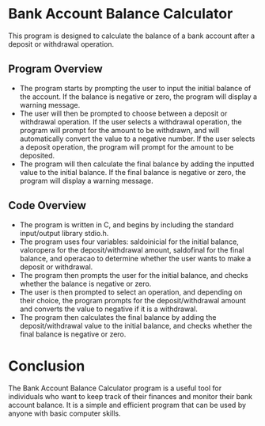 # Bank Account Balance Calculator

This program is designed to calculate the balance of a bank account after a deposit or withdrawal operation.

## Program Overview

- The program starts by prompting the user to input the initial balance of the account. If the balance is negative or zero, the program will display a warning message.
- The user will then be prompted to choose between a deposit or withdrawal operation. If the user selects a withdrawal operation, the program will prompt for the amount to be withdrawn, and will automatically convert the value to a negative number. If the user selects a deposit operation, the program will prompt for the amount to be deposited.
- The program will then calculate the final balance by adding the inputted value to the initial balance. If the final balance is negative or zero, the program will display a warning message.

## Code Overview
- The program is written in C, and begins by including the standard input/output library stdio.h.
- The program uses four variables: saldoinicial for the initial balance, valoropera for the deposit/withdrawal amount, saldofinal for the final balance, and operacao to determine whether the user wants to make a deposit or withdrawal.
- The program then prompts the user for the initial balance, and checks whether the balance is negative or zero.
- The user is then prompted to select an operation, and depending on their choice, the program prompts for the deposit/withdrawal amount and converts the value to negative if it is a withdrawal.
- The program then calculates the final balance by adding the deposit/withdrawal value to the initial balance, and checks whether the final balance is negative or zero.

# Conclusion

The Bank Account Balance Calculator program is a useful tool for individuals who want to keep track of their finances and monitor their bank account balance. It is a simple and efficient program that can be used by anyone with basic computer skills.